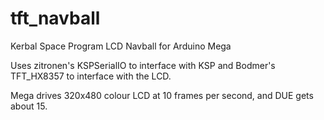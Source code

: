# tft_navball
Kerbal Space Program LCD Navball for Arduino Mega

Uses zitronen's KSPSerialIO to interface with KSP and Bodmer's TFT_HX8357 to interface with the LCD.

Mega drives 320x480 colour LCD at 10 frames per second, and DUE gets about 15.

